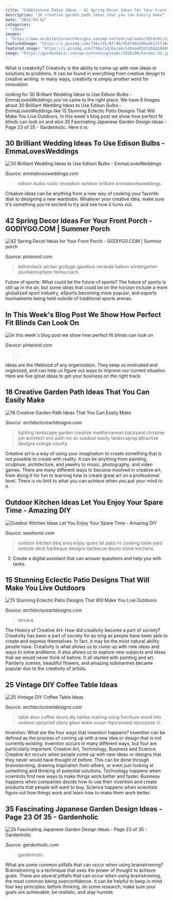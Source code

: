 ```yaml
---
title: "Cobblestone Patio Ideas ~ 42 Spring Decor Ideas For Your Front Porch"
description: "18 creative garden path ideas that you can easily make"
date: "2023-03-02"
categories:
- "ideas"
images:
- "https://www.architectureartdesigns.com/wp-content/uploads/2014/01/2241.jpg"
featuredImage: "https://i.pinimg.com/736x/d5/0f/90/d50f90a308a9b175f10c8ab89bddcc9f.jpg"
featured_image: "https://i.pinimg.com/736x/1d/ba/a4/1dbaa401d320ad1048b142635b96cf0d.jpg"
image: "https://gardenholic.com/wp-content/uploads/2018/08/Garden-23.jpg"
---
```



What is creativity?
Creativity is the ability to come up with new ideas or solutions to problems. It can be found in everything from creative design to creative writing. In many ways, creativity is simply another word for innovation.

	

		
looking for 30 Brilliant Wedding Ideas to Use Edison Bulbs - EmmaLovesWeddings you've came to the right place. We have 8 Images about 30 Brilliant Wedding Ideas to Use Edison Bulbs - EmmaLovesWeddings like 15 Stunning Eclectic Patio Designs That Will Make You Live Outdoors, In this week&#039;s blog post we show how perfect fit blinds can look on and also 35 Fascinating Japanese Garden Design Ideas - Page 23 of 35 - Gardenholic. Here it is:
		
    
## 30 Brilliant Wedding Ideas To Use Edison Bulbs - EmmaLovesWeddings

<img loading=lazy src="https://emmalovesweddings.com/wp-content/uploads/2017/10/outdoor-rustic-wedding-reception-ideas.jpg" onerror="this.onerror=null;this.src='https://tse3.mm.bing.net/th?id=OIP.fZdrfC13ry4-yquBoRzX-QHaLH&amp;pid=15.1';" alt="30 Brilliant Wedding Ideas to Use Edison Bulbs - EmmaLovesWeddings">

_Source: emmalovesweddings.com_

>edison bulbs rustic reception outdoor brilliant emmalovesweddings. 

	

Creative ideas can be anything from a new way of cooking your favorite dish to designing a new wardrobe. Whatever your creative idea, make sure it's something you're excited to try and see how it turns out.

    
## 42 Spring Decor Ideas For Your Front Porch - GODIYGO.COM | Summer Porch

<img loading=lazy src="https://i.pinimg.com/736x/1d/ba/a4/1dbaa401d320ad1048b142635b96cf0d.jpg" onerror="this.onerror=null;this.src='https://tse2.mm.bing.net/th?id=OIP.aSzNmprZ0nxWQGaEJcVMXQHaJ3&amp;pid=15.1';" alt="42 Spring Decor Ideas for Your Front Porch - GODIYGO.COM | Summer porch">

_Source: pinterest.com_

>adirondack wicker godiygo gazebos veranda balkon wintergarten plushemisphere homecoach. 

	

Future of sports: What could be the future of sports?
The future of sports is still up in the air, but some ideas that could be on the horizon include a more globalized sport industry, eSports becoming more popular, and esports tournaments being held outside of traditional sports arenas.

    
## In This Week&#039;s Blog Post We Show How Perfect Fit Blinds Can Look On

<img loading=lazy src="https://i.pinimg.com/736x/d5/0f/90/d50f90a308a9b175f10c8ab89bddcc9f.jpg" onerror="this.onerror=null;this.src='https://tse2.mm.bing.net/th?id=OIP.b0hTiPR4w5ArrDZyMCiZ3wHaJ3&amp;pid=15.1';" alt="In this week&#039;s blog post we show how perfect fit blinds can look on">

_Source: pinterest.com_

>. 

	

Ideas are the lifeblood of any organization. They keep us motivated and organized, and can help us figure out ways to improve our current situation. Here are five great ideas to get your business on the right track: 

    
## 18 Creative Garden Path Ideas That You Can Easily Make

<img loading=lazy src="https://www.architectureartdesigns.com/wp-content/uploads/2016/05/9-26.jpg" onerror="this.onerror=null;this.src='https://tse4.mm.bing.net/th?id=OIP.MFke7b42YRFNhggaQ_qh1QAAAA&amp;pid=15.1';" alt="18 Creative Garden Path Ideas That You Can Easily Make">

_Source: architectureartdesigns.com_

>lighting landscape garden creative mediterranean backyard christner jon architect eric path inc sc outdoor easily landscaping attractive designs orange county. 

	

Creative art is a way of using your imagination to create something that is not possible to create with reality. It can be anything from painting, sculpture, architecture, and jewelry to music, photography, and video games. There are many different ways to become involved in creative art, from doing it for fun to learning how to create great art on a professional level. There is no limit to what you can achieve when you put your mind to it.

    
## Outdoor Kitchen Ideas Let You Enjoy Your Spare Time - Amazing DIY

<img loading=lazy src="http://www.woohome.com/wp-content/uploads/2014/02/outdoor-kitchen-15.jpg" onerror="this.onerror=null;this.src='https://tse2.mm.bing.net/th?id=OIP.aBX0IHzMpmdlZpbli8pgXgHaJ4&amp;pid=15.1';" alt="Outdoor Kitchen Ideas Let You Enjoy Your Spare Time - Amazing DIY">

_Source: woohome.com_

>outdoor kitchen bbq area enjoy spare let patio tv cooking table yard outside deck barbeque designs barbecue decks stone kitchens. 

	

2. Create a digital assistant that can answer questions and help you with tasks.

    
## 15 Stunning Eclectic Patio Designs That Will Make You Live Outdoors

<img loading=lazy src="https://www.architectureartdesigns.com/wp-content/uploads/2016/12/15-Stunning-Eclectic-Patio-Designs-That-Will-Make-You-Live-Outdoors-2.jpg" onerror="this.onerror=null;this.src='https://tse2.mm.bing.net/th?id=OIP.hxcJ9hxVH9mpFJZeXE3-MQHaLH&amp;pid=15.1';" alt="15 Stunning Eclectic Patio Designs That Will Make You Live Outdoors">

_Source: architectureartdesigns.com_

>terrace. 

	

The History of Creative Art: How did creativity become a part of society?
Creativity has been a part of society for as long as people have been able to create and express themselves. In fact, it may be the most natural ability people have. Creativity is what allows us to come up with new ideas and ways to solve problems. It also allows us to explore new subjects and ideas that we would never think of before. It all started with painting and art. Painterly scenes, beautiful flowers, and amazing submarines became popular due to the creativity of artists.

    
## 25 Vintage DIY Coffee Table Ideas

<img loading=lazy src="https://www.architectureartdesigns.com/wp-content/uploads/2014/01/2241.jpg" onerror="this.onerror=null;this.src='https://tse2.mm.bing.net/th?id=OIP.Tnwfo1PMh76llenZGcE-wgHaJ3&amp;pid=15.1';" alt="25 Vintage DIY Coffee Table Ideas">

_Source: architectureartdesigns.com_

>table door coffee doors diy tables making using furniture wood into useless upcycled plans glass teare susan repurposed repurpose ci. 

	

Invention: What are the four ways that invention happens?
Invention can be defined as the process of coming up with a new idea or design that is not currently existing. Invention occurs in many different ways, but four are particularly important: Creative Art, Technology, Business and Science. 
Creative Art occurs when people come up with new ideas or designs that they never would have thought of before. This can be done through brainstorming, drawing inspiration from others, or even just looking at something and thinking of potential solutions. Technology happens when scientists find new ways to make things work better and faster. Business happens when companies decide how to use their invention and create products that people will want to buy. Science happens when scientists figure out how things work and learn how to make them work better.

    
## 35 Fascinating Japanese Garden Design Ideas - Page 23 Of 35 - Gardenholic

<img loading=lazy src="https://gardenholic.com/wp-content/uploads/2018/08/Garden-23.jpg" onerror="this.onerror=null;this.src='https://tse3.mm.bing.net/th?id=OIP.cQ6WzM0aC8YrPgocSF-K8QHaLH&amp;pid=15.1';" alt="35 Fascinating Japanese Garden Design Ideas - Page 23 of 35 - Gardenholic">

_Source: gardenholic.com_

>gardenholic. 

	

What are some common pitfalls that can occur when using brainstroming?
Brainstroming is a technique that uses the power of thought to achieve goals. There are several pitfalls that can occur when using brainstroming, the most common being overconfidence. It can be helpful to keep in mind four key principles: before thinking, do some research; make sure your goals are achievable; be realistic; and stay humble.

